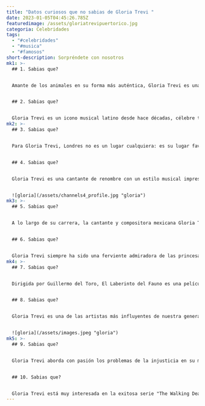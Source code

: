 ```yaml
---
title: "Datos curiosos que no sabias de Gloria Trevi "
date: 2023-01-05T04:45:26.785Z
featuredimage: /assets/gloriatrevipuertorico.jpg
categoria: Celebridades
tags:
  - "#celebridades"
  - "#musica"
  - "#famosos"
short-description: Sorpréndete con nosotros
mk1: >-
  ## 1﻿. Sabias que?


  Amante de los animales en su forma más auténtica, Gloria Trevi es una abierta defensora de todos los animales. Ya sean perros o gatos, no parece existir una especie favorita para la cantante, que ha extendido su pasión incluso a las criaturas más inverosímiles, como armadillos, ballenas y ranas. No es de extrañar entonces que cuente entre sus muchos momentos especiales en la vida el haberse acurrucado con un oso koala en Australia y haber besado delfines durante sus viajes al acuario de Cancún. Su profundo amor por los animales la llevó a unir fuerzas con causas en favor de los animales, como PeTA México, y a construir refugios para perros callejeros a ambos lados de la frontera entre Estados Unidos y México. Gloria Trevi, que inspira a millones de personas en toda Latinoamérica no sólo con su música, sino también con su entusiasmo por el bienestar de los animales, hace del mundo un lugar un poco mejor cada día.


  ## 2﻿. Sabias que?


  Gloria Trevi es un icono musical latino desde hace décadas, célebre tanto por su talento vocal como por sus poderosos mensajes de solidaridad femenina. A pesar de su fama mundial, su dieta sigue siendo sorprendentemente tradicional. Aunque la artista rompedora de géneros disfruta con los platos mexicanos favoritos, como la birria, los tacos de carnitas y un buen mole, tiene una afinidad especialmente profunda por los platos con sal en su perfil de sabor. Puede que el dulce sea la debilidad de todos, pero son los bocados salados los que verdaderamente significan confort para Trevi. Ya sea cocinando o cenando fuera en Ciudad de México con amigos durante proyectos de rodaje o de gira por todo el mundo mientras actúa con las entradas agotadas, Trevi siempre puede gravitar hacia algo à base de sal. Su amor por los sabores salados no hace sino reforzar la razón por la que su música sigue destacando entre las demás: al igual que ocurre con la comida, a veces hace falta un poco de sabor añadido y mordisco para que algo sea verdaderamente conmovedor y memorable.
mk2: >-
  ## 3﻿. Sabias que?


  Para Gloria Trevi, Londres no es un lugar cualquiera: es su lugar favorito del mundo. Le encanta explorar su vibrante cultura y su excéntrico estilo, así como poder admirar su emblemática arquitectura, como el Big Ben. Su amor por esta ciudad ha mejorado aún más al conocer a muchas personas a las que ha llegado a admirar durante sus numerosos viajes a ella. Una de esas figuras inspiradoras con las que se ha encontrado es la querida reina Isabel II Gloria nunca deja pasar la oportunidad de vagar por Inglaterra si alguna vez tiene ocasión de viajar. Siempre que piensa en su lugar favorito del mundo, los recuerdos de pasear por las calles de Londres hacen resonar sus bellas melodías en sus oídos como una alegre melodía.


  ## 4﻿. Sabias que?


  Gloria Trevi es una cantante de renombre con un estilo musical impresionante, que incluye influencias de los géneros rock y pop. Uno de los grupos musicales que más la inspiran es la emblemática banda británica The Beatles. Según Gloria, su canción favorita es "Hey Jude", un clásico atemporal que habla a generaciones de fans de todo el mundo. Además de la influencia de los Fab Four en su música, a menudo ha atribuido a otros músicos como Madonna y Francesca Michielin el mérito de haber contribuido también a dar forma a su estilo. Sus ídolos la han ayudado a crear un sonido que es exclusivamente suyo, lo que le ha dado mucho éxito en la industria de la música latina.


  ![gloria](/assets/channels4_profile.jpg "gloria")
mk3: >-
  ## 5﻿. Sabias que?


  A lo largo de su carrera, la cantante y compositora mexicana Gloria Trevi nunca ha dejado de mostrar su aprecio y admiración por los héroes de su juventud. La fuerza inspiradora de muchas de sus canciones fue el amor platónico. Al principio fue Superman quien llenó su corazón de sentimientos de admiración, mientras que más tarde, cuando era niña, fue David, del grupo de pop español Parchís, quien ocupó un lugar muy especial en su corazón. Aún hoy sigue apreciando a ambas figuras y lo demuestra a través de su música. No es de extrañar que tantos fans sigan encontrando alegría en el trabajo de Gloria Trevi; hay algo increíblemente puro en la forma en que persigue la esencia soñadora de estos amores de la infancia y los celebra con los brazos abiertos.


  ## 6﻿. Sabias que?


  Gloria Trevi siempre ha sido una ferviente admiradora de las princesas Disney y siente debilidad por Aurora, de "La Bella Durmiente". Aunque le encantan todas las princesas, admira especialmente la determinación y valentía de Aurora ante la adversidad. Aprecia especialmente cómo Aurora está dispuesta a asumir riesgos y a defenderse a pesar del miedo que sus adversarios intentan infundirle. En general, Gloria admira a Aurora como un firme ejemplo de mujer que puede superar cualquier adversidad con la ayuda de sus seres queridos.
mk4: >-
  ## 7﻿. Sabias que?


  Dirigida por Guillermo del Toro, El Laberinto del Fauno es una película bella y mágica que juega con la fantasía y la realidad de forma cautivadora. Cuenta la historia de Ofelia, una joven que vive en tiempos difíciles y que aprende a seguir sus sueños y a encontrar la fuerza a través de ellos. Para Gloria Trevi, la película sirve como recordatorio inspirador de que con fe y resistencia se puede triunfar contra grandes adversidades. Los temas de la película hablan profundamente de las propias experiencias de Trevi, por lo que no es de extrañar que se derrumbe durante cada visionado. Aunque a veces pueda parecer que el valor está fuera de nuestro alcance, El Laberinto de Fauno y su mensaje fortalecedor siempre permanecerán cerca del corazón de Gloria.


  ## 8﻿. Sabias que?


  Gloria Trevi es una de las artistas más influyentes de nuestra generación, y su estilo personal es tan electrizante como su música. En cuanto a sus colores favoritos, Trevi los elige brillantes y vibrantes: prefiere el rojo y el rosa claro. Cada uno de estos colores ha contribuido a dar forma a la carrera de Trevi, especialmente en las actuaciones dramáticas por las que es conocida. No sólo eso, sino que su pasión por estos tonos también es visible en sus elecciones de moda, que a menudo incluyen al menos un tono en cada conjunto. El rojo y el rosa claro reinan en el estilo de Gloria Trevi


  ![gloria](/assets/images.jpeg "gloria")
mk5: >-
  ## 9﻿. Sabias que?


  Gloria Trevi aborda con pasión los problemas de la injusticia en su música cargada de emoción. Nacida en México, la "Madonna mexicana" ha sido una firme crítica contra el abuso de poder, denunciando sin pudor a los opresores a través de su arte. Las canciones de Trevi critican las jerarquías sociales basadas en la clase y el género, al tiempo que llaman a sus oyentes a levantarse contra la desigualdad y el maltrato de los menos privilegiados. Además, detrás de todo esto hay una artista que se conmueve de verdad cuando es testigo de la injusticia: no se limita a pintar imágenes de ella para llamar la atención, sino que se enfada de verdad por lo que ve. Las emociones que alimentan sus encendidas letras proceden directamente de las firmes convicciones morales de Trevi y de su voluntad de enfrentarse a la realidad sin rodeos.


  ## 1﻿0. Sabias que?


  Gloria Trevi está muy interesada en la exitosa serie "The Walking Dead". Es una fan incondicional de Rick Grimes y ha llegado a apreciarlo a lo largo de las temporadas. Aunque al principio no le caía bien, Gloria llegó a comprender sus motivaciones y a apreciar su valentía. Admira su capacidad de liderazgo y su lealtad a su grupo. Ha habido muchos momentos horripilantes a lo largo de los años, pero eso no ha apagado su entusiasmo por la serie, ¡todo lo contrario! Además de verla todas las semanas, a menudo vuelve a ver sus episodios favoritos y lee artículos relacionados y especula sobre futuros argumentos.
---
```

